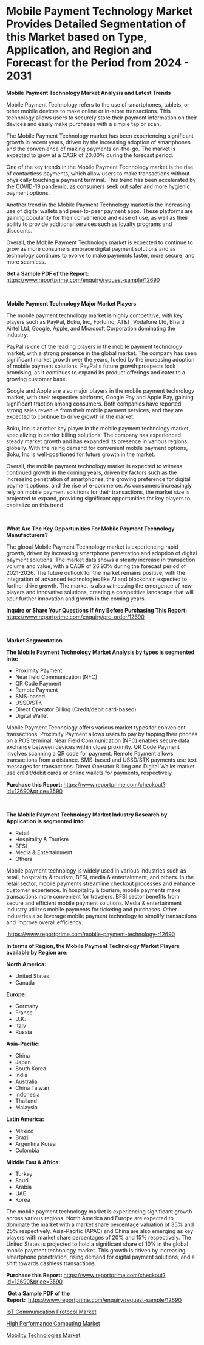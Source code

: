 <p><h1>Mobile Payment Technology Market Provides Detailed Segmentation of this Market based on Type, Application, and Region and Forecast for the Period from 2024 - 2031</h1></p><p><strong>Mobile Payment Technology Market Analysis and Latest Trends</strong></p>
<p><p>Mobile Payment Technology refers to the use of smartphones, tablets, or other mobile devices to make online or in-store transactions. This technology allows users to securely store their payment information on their devices and easily make purchases with a simple tap or scan.</p><p>The Mobile Payment Technology market has been experiencing significant growth in recent years, driven by the increasing adoption of smartphones and the convenience of making payments on-the-go. The market is expected to grow at a CAGR of 20.00% during the forecast period. </p><p>One of the key trends in the Mobile Payment Technology market is the rise of contactless payments, which allow users to make transactions without physically touching a payment terminal. This trend has been accelerated by the COVID-19 pandemic, as consumers seek out safer and more hygienic payment options.</p><p>Another trend in the Mobile Payment Technology market is the increasing use of digital wallets and peer-to-peer payment apps. These platforms are gaining popularity for their convenience and ease of use, as well as their ability to provide additional services such as loyalty programs and discounts.</p><p>Overall, the Mobile Payment Technology market is expected to continue to grow as more consumers embrace digital payment solutions and as technology continues to evolve to make payments faster, more secure, and more seamless.</p></p>
<p><strong>Get a Sample PDF of the Report:&nbsp;</strong> <a href="https://www.reportprime.com/enquiry/request-sample/12690">https://www.reportprime.com/enquiry/request-sample/12690</a></p>
<p>&nbsp;</p>
<p><strong>Mobile Payment Technology Major Market Players</strong></p>
<p><p>The mobile payment technology market is highly competitive, with key players such as PayPal, Boku, Inc, Fortumo, AT&T, Vodafone Ltd, Bharti Airtel Ltd, Google, Apple, and Microsoft Corporation dominating the industry. </p><p>PayPal is one of the leading players in the mobile payment technology market, with a strong presence in the global market. The company has seen significant market growth over the years, fueled by the increasing adoption of mobile payment solutions. PayPal's future growth prospects look promising, as it continues to expand its product offerings and cater to a growing customer base.</p><p>Google and Apple are also major players in the mobile payment technology market, with their respective platforms, Google Pay and Apple Pay, gaining significant traction among consumers. Both companies have reported strong sales revenue from their mobile payment services, and they are expected to continue to drive growth in the market.</p><p>Boku, Inc is another key player in the mobile payment technology market, specializing in carrier billing solutions. The company has experienced steady market growth and has expanded its presence in various regions globally. With the rising demand for convenient mobile payment options, Boku, Inc is well-positioned for future growth in the market.</p><p>Overall, the mobile payment technology market is expected to witness continued growth in the coming years, driven by factors such as the increasing penetration of smartphones, the growing preference for digital payment options, and the rise of e-commerce. As consumers increasingly rely on mobile payment solutions for their transactions, the market size is projected to expand, providing significant opportunities for key players to capitalize on this trend.</p></p>
<p>&nbsp;</p>
<p><strong>What Are The Key Opportunities For Mobile Payment Technology Manufacturers?</strong></p>
<p><p>The global Mobile Payment Technology market is experiencing rapid growth, driven by increasing smartphone penetration and adoption of digital payment solutions. The market data shows a steady increase in transaction volume and value, with a CAGR of 26.93% during the forecast period of 2021-2026. The future outlook for the market remains positive, with the integration of advanced technologies like AI and blockchain expected to further drive growth. The market is also witnessing the emergence of new players and innovative solutions, creating a competitive landscape that will spur further innovation and growth in the coming years.</p></p>
<p><strong>Inquire or Share Your Questions If Any Before Purchasing This Report:</strong> <a href="https://www.reportprime.com/enquiry/pre-order/12690">https://www.reportprime.com/enquiry/pre-order/12690</a></p>
<p>&nbsp;</p>
<p><strong>Market Segmentation</strong></p>
<p><strong>The Mobile Payment Technology Market Analysis by types is segmented into:</strong></p>
<p><ul><li>Proximity Payment</li><li>Near field Communication (NFC)</li><li>QR Code Payment</li><li>Remote Payment</li><li>SMS-based</li><li>USSD/STK</li><li>Direct Operator Billing (Credit/debit card-based)</li><li>Digital Wallet</li></ul></p>
<p><p>Mobile Payment Technology offers various market types for convenient transactions. Proximity Payment allows users to pay by tapping their phones on a POS terminal. Near Field Communication (NFC) enables secure data exchange between devices within close proximity. QR Code Payment involves scanning a QR code for payment. Remote Payment allows transactions from a distance. SMS-based and USSD/STK payments use text messages for transactions. Direct Operator Billing and Digital Wallet market use credit/debit cards or online wallets for payments, respectively.</p></p>
<p><strong>Purchase this Report:&nbsp;</strong><a href="https://www.reportprime.com/checkout?id=12690&price=3590">https://www.reportprime.com/checkout?id=12690&price=3590</a></p>
<p>&nbsp;</p>
<p><strong>The Mobile Payment Technology Market Industry Research by Application is segmented into:</strong></p>
<p><ul><li>Retail</li><li>Hospitality & Tourism</li><li>BFSI</li><li>Media & Entertainment</li><li>Others</li></ul></p>
<p><p>Mobile payment technology is widely used in various industries such as retail, hospitality & tourism, BFSI, media & entertainment, and others. In the retail sector, mobile payments streamline checkout processes and enhance customer experience. In hospitality & tourism, mobile payments make transactions more convenient for travelers. BFSI sector benefits from secure and efficient mobile payment solutions. Media & entertainment industry utilizes mobile payments for ticketing and purchases. Other industries also leverage mobile payment technology to simplify transactions and improve overall efficiency.</p></p>
<p><a href="https://www.reportprime.com/mobile-payment-technology-r12690">&nbsp;https://www.reportprime.com/mobile-payment-technology-r12690</a></p>
<p><strong>In terms of Region, the Mobile Payment Technology Market Players available by Region are:</strong></p>
<p>
    <p> <strong> North America: </strong>
        <ul>
            <li>United States</li>
            <li>Canada</li>
        </ul>
        </p> 
    <p> <strong> Europe: </strong>
        <ul>
            <li>Germany</li>
            <li>France</li>
            <li>U.K.</li>
            <li>Italy</li>
            <li>Russia</li>
        </ul>
        </p> 
    <p> <strong> Asia-Pacific: </strong>
        <ul>
            <li>China</li>
            <li>Japan</li>
            <li>South Korea</li>
            <li>India</li>
            <li>Australia</li>
            <li>China Taiwan</li>
            <li>Indonesia</li>
            <li>Thailand</li>
            <li>Malaysia</li>
        </ul>
        </p> 
    <p> <strong> Latin America: </strong>
        <ul>
            <li>Mexico</li>
            <li>Brazil</li>
            <li>Argentina Korea</li>
            <li>Colombia</li>
        </ul>
        </p> 
    <p> <strong> Middle East & Africa: </strong>
        <ul>
            <li>Turkey</li>
            <li>Saudi</li>
            <li>Arabia</li>
            <li>UAE</li>
            <li>Korea</li>
        </ul>
    </p>
    </p>
<p><p>The mobile payment technology market is experiencing significant growth across various regions. North America and Europe are expected to dominate the market with a market share percentage valuation of 35% and 25% respectively. Asia-Pacific (APAC) and China are also emerging as key players with market share percentages of 20% and 15% respectively. The United States is projected to hold a significant share of 10% in the global mobile payment technology market. This growth is driven by increasing smartphone penetration, rising demand for digital payment solutions, and a shift towards cashless transactions.</p></p>
<p><strong>Purchase this Report: </strong><a href="https://www.reportprime.com/checkout?id=12690&price=3590">https://www.reportprime.com/checkout?id=12690&price=3590</a></p>
<p>&nbsp;<strong>Get a Sample PDF of the Report:&nbsp;&nbsp;</strong><a href="https://www.reportprime.com/enquiry/request-sample/12690">https://www.reportprime.com/enquiry/request-sample/12690</a></p>
<p><strong></strong></p>
<p><p><a href="https://github.com/nathandecarvalho/Market-Research-Report-List-2/blob/main/iot-communication-protocol-market.md">IoT Communication Protocol Market</a></p><p><a href="https://github.com/kosella/Market-Research-Report-List-2/blob/main/high-performance-computing-market.md">High Performance Computing Market</a></p><p><a href="https://github.com/kufem1/Market-Research-Report-List-2/blob/main/mobility-technologies-market.md">Mobility Technologies Market</a></p></p>
